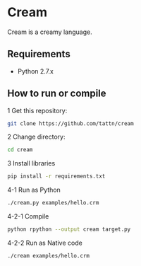 # Cream

Cream is a creamy language.

## Requirements

* Python 2.7.x

## How to run or compile

1 Get this repository:
```bash
git clone https://github.com/tattn/cream
```

2 Change directory:
```bash
cd cream
```

3 Install libraries
```bash
pip install -r requirements.txt
```

4-1 Run as Python
```bash
./cream.py examples/hello.crm
```

4-2-1 Compile
```bash
python rpython --output cream target.py
```

4-2-2 Run as Native code
```bash
./cream examples/hello.crm
```

